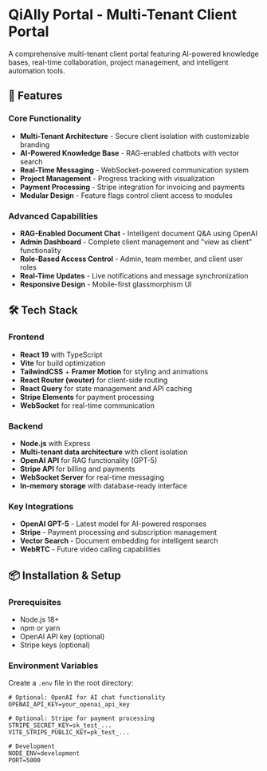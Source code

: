 # QiAlly Portal - Multi-Tenant Client Portal

A comprehensive multi-tenant client portal featuring AI-powered knowledge bases, real-time collaboration, project management, and intelligent automation tools.

## 🚀 Features

### Core Functionality
- **Multi-Tenant Architecture** - Secure client isolation with customizable branding
- **AI-Powered Knowledge Base** - RAG-enabled chatbots with vector search
- **Real-Time Messaging** - WebSocket-powered communication system
- **Project Management** - Progress tracking with visualization
- **Payment Processing** - Stripe integration for invoicing and payments
- **Modular Design** - Feature flags control client access to modules

### Advanced Capabilities
- **RAG-Enabled Document Chat** - Intelligent document Q&A using OpenAI
- **Admin Dashboard** - Complete client management and "view as client" functionality
- **Role-Based Access Control** - Admin, team member, and client user roles
- **Real-Time Updates** - Live notifications and message synchronization
- **Responsive Design** - Mobile-first glassmorphism UI

## 🛠️ Tech Stack

### Frontend
- **React 19** with TypeScript
- **Vite** for build optimization
- **TailwindCSS** + **Framer Motion** for styling and animations
- **React Router (wouter)** for client-side routing
- **React Query** for state management and API caching
- **Stripe Elements** for payment processing
- **WebSocket** for real-time communication

### Backend
- **Node.js** with Express
- **Multi-tenant data architecture** with client isolation
- **OpenAI API** for RAG functionality (GPT-5)
- **Stripe API** for billing and payments
- **WebSocket Server** for real-time messaging
- **In-memory storage** with database-ready interface

### Key Integrations
- **OpenAI GPT-5** - Latest model for AI-powered responses
- **Stripe** - Payment processing and subscription management
- **Vector Search** - Document embedding for intelligent search
- **WebRTC** - Future video calling capabilities

## 📦 Installation & Setup

### Prerequisites
- Node.js 18+ 
- npm or yarn
- OpenAI API key (optional)
- Stripe keys (optional)

### Environment Variables
Create a `.env` file in the root directory:

```env
# Optional: OpenAI for AI chat functionality
OPENAI_API_KEY=your_openai_api_key

# Optional: Stripe for payment processing  
STRIPE_SECRET_KEY=sk_test_...
VITE_STRIPE_PUBLIC_KEY=pk_test_...

# Development
NODE_ENV=development
PORT=5000
